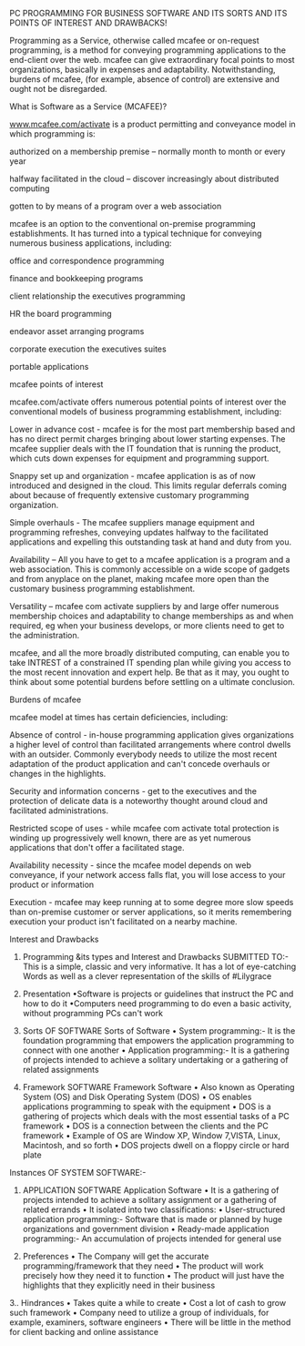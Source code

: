PC PROGRAMMING FOR BUSINESS  SOFTWARE AND ITS SORTS AND ITS POINTS OF INTEREST AND DRAWBACKS! 

Programming as a Service, otherwise called mcafee or on-request programming, is a method for conveying programming applications to the end-client over the web. mcafee can give extraordinary focal points to most organizations, basically in expenses and adaptability. Notwithstanding, burdens of mcafee, (for example, absence of control) are extensive and ought not be disregarded. 

What is Software as a Service (MCAFEE)? 

www.mcafee.com/activate is a product permitting and conveyance model in which programming is: 

authorized on a membership premise – normally month to month or every year 

halfway facilitated in the cloud – discover increasingly about distributed computing 

gotten to by means of a program over a web association 

mcafee is an option to the conventional on-premise programming establishments. It has turned into a typical technique for conveying numerous business applications, including: 

office and correspondence programming 

finance and bookkeeping programs 

client relationship the executives programming 

HR the board programming 

endeavor asset arranging programs 

corporate execution the executives suites 

portable applications 

mcafee points of interest 

mcafee.com/activate offers numerous potential points of interest over the conventional models of business programming establishment, including: 

Lower in advance cost - mcafee is for the most part membership based and has no direct permit charges bringing about lower starting expenses. The mcafee supplier deals with the IT foundation that is running the product, which cuts down expenses for equipment and programming support. 

Snappy set up and organization - mcafee application is as of now introduced and designed in the cloud. This limits regular deferrals coming about because of frequently extensive customary programming organization. 

Simple overhauls - The mcafee suppliers manage equipment and programming refreshes, conveying updates halfway to the facilitated applications and expelling this outstanding task at hand and duty from you. 

Availability – All you have to get to a mcafee application is a program and a web association. This is commonly accessible on a wide scope of gadgets and from anyplace on the planet, making mcafee more open than the customary business programming establishment. 

Versatility – mcafee com activate suppliers by and large offer numerous membership choices and adaptability to change memberships as and when required, eg when your business develops, or more clients need to get to the administration. 

mcafee, and all the more broadly distributed computing, can enable you to take INTREST of a constrained IT spending plan while giving you access to the most recent innovation and expert help. Be that as it may, you ought to think about some potential burdens before settling on a ultimate conclusion. 

Burdens of mcafee 

mcafee model at times has certain deficiencies, including: 

Absence of control - in-house programming application gives organizations a higher level of control than facilitated arrangements where control dwells with an outsider. Commonly everybody needs to utilize the most recent adaptation of the product application and can't concede overhauls or changes in the highlights. 

Security and information concerns - get to the executives and the protection of delicate data is a noteworthy thought around cloud and facilitated administrations. 

Restricted scope of uses - while mcafee com activate total protection is winding up progressively well known, there are as yet numerous applications that don't offer a facilitated stage. 

Availability necessity - since the mcafee model depends on web conveyance, if your network access falls flat, you will lose access to your product or information 

Execution - mcafee may keep running at to some degree more slow speeds than on-premise customer or server applications, so it merits remembering execution your product isn't facilitated on a nearby machine. 

Interest and Drawbacks 

1. Programming &its types and Interest and Drawbacks SUBMITTED TO:- This is a simple, classic and very informative. It has a lot of eye-catching Words as well as a clever representation of the skills of #Lilygrace

2. Presentation •Software is projects or guidelines that instruct the PC and how to do it •Computers need programming to do even a basic activity, without programming PCs can't work 

3. Sorts OF SOFTWARE 
 Sorts of Software • System programming:- It is the foundation programming that empowers the application programming to connect with one another • Application programming:- It is a gathering of projects intended to achieve a solitary undertaking or a gathering of related assignments 

4. Framework SOFTWARE 
 Framework Software • Also known as Operating System (OS) and Disk Operating System (DOS) • OS enables applications programming to speak with the equipment • DOS is a gathering of projects which deals with the most essential tasks of a PC framework • DOS is a connection between the clients and the PC framework • Example of OS are Window XP, Window 7,VISTA, Linux, Macintosh, and so forth • DOS projects dwell on a floppy circle or hard plate 

Instances OF SYSTEM SOFTWARE:- 

1. APPLICATION SOFTWARE 
 Application Software • It is a gathering of projects intended to achieve a solitary assignment or a gathering of related errands • It isolated into two classifications: • User-structured application programming:- Software that is made or planned by huge organizations and government division • Ready-made application programming:- An accumulation of projects intended for general use 

2. Preferences • The Company will get the accurate programming/framework that they need • The product will work precisely how they need it to function • The product will just have the highlights that they explicitly need in their business 



3.. Hindrances • Takes quite a while to create • Cost a lot of cash to grow such framework • Company need to utilize a group of individuals, for example, examiners, software engineers • There will be little in the method for client backing and online assistance


